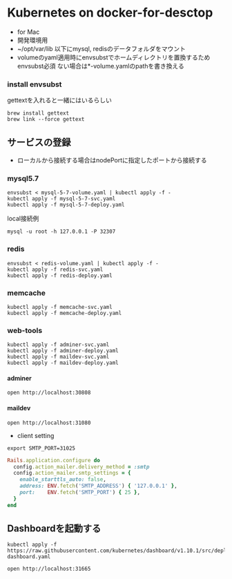 # Kubernetes on docker-for-desctop

* for Mac
* 開発環境用
* ~/opt/var/lib 以下にmysql, redisのデータフォルダをマウント
* volumeのyaml適用時にenvsubstでホームディレクトリを置換するためenvsubst必須
  ない場合は*-volume.yamlのpathを書き換える

### install envsubst

gettextを入れると一緒にはいるらしい

```
brew install gettext
brew link --force gettext
```

## サービスの登録

* ローカルから接続する場合はnodePortに指定したポートから接続する

### mysql5.7

```
envsubst < mysql-5-7-volume.yaml | kubectl apply -f -
kubectl apply -f mysql-5-7-svc.yaml
kubectl apply -f mysql-5-7-deploy.yaml
```

local接続例

```
mysql -u root -h 127.0.0.1 -P 32307
```

### redis

```
envsubst < redis-volume.yaml | kubectl apply -f -
kubectl apply -f redis-svc.yaml
kubectl apply -f redis-deploy.yaml
```

### memcache

```
kubectl apply -f memcache-svc.yaml
kubectl apply -f memcache-deploy.yaml
```

### web-tools

```
kubectl apply -f adminer-svc.yaml
kubectl apply -f adminer-deploy.yaml
kubectl apply -f maildev-svc.yaml
kubectl apply -f maildev-deploy.yaml
```

#### adminer

```
open http://localhost:30808
```

#### maildev

```
open http://localhost:31080
```

* client setting

```.env
export SMTP_PORT=31025
```

```ruby
Rails.application.configure do
  config.action_mailer.delivery_method = :smtp
  config.action_mailer.smtp_settings = {
    enable_starttls_auto: false,
    address: ENV.fetch('SMTP_ADDRESS') { '127.0.0.1' },
    port:    ENV.fetch('SMTP_PORT') { 25 },
  }
end
```

## Dashboardを起動する

```
kubectl apply -f https://raw.githubusercontent.com/kubernetes/dashboard/v1.10.1/src/deploy/alternative/kubernetes-dashboard.yaml
```

```
open http://localhost:31665
```
